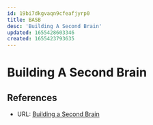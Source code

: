 ```yaml
---
id: 19bi7dkgvaqn9cfeafjyrp0
title: BASB
desc: 'Building A Second Brain'
updated: 1655428603346
created: 1655423793635
---
```


# Building A Second Brain

## References

- URL: [Building a Second Brain](https://www.buildingasecondbrain.com/)
